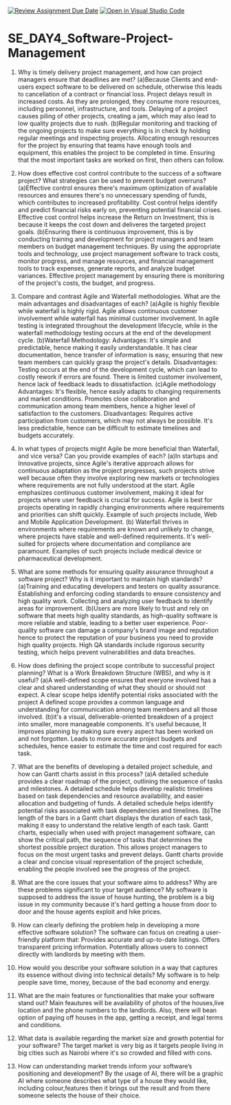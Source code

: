 [![Review Assignment Due Date](https://classroom.github.com/assets/deadline-readme-button-22041afd0340ce965d47ae6ef1cefeee28c7c493a6346c4f15d667ab976d596c.svg)](https://classroom.github.com/a/9pw6JKcu)
[![Open in Visual Studio Code](https://classroom.github.com/assets/open-in-vscode-2e0aaae1b6195c2367325f4f02e2d04e9abb55f0b24a779b69b11b9e10269abc.svg)](https://classroom.github.com/online_ide?assignment_repo_id=18677910&assignment_repo_type=AssignmentRepo)
# SE_DAY4_Software-Project-Management
1. Why is timely delivery  project management, and how can project managers ensure that deadlines are met? 
    (a)Because Clients and end-users expect software to be delivered on schedule, otherwise this leads to cancellation of a contract or financial loss.
      Project delays  result in increased costs. As they are prolonged, they consume more resources, including personnel, infrastructure, and tools.
      Delaying of a project causes piling of other projects, creating a jam, which may also lead to low quality projects due to rush.
    (b)Regular monitoring and tracking of the ongoing projects to make sure everything is in check by holding regular meetings and inspecting projects.
       Allocating enough resources for the project by ensuring that teams have enough tools and equipment, this enables the project to be completed in time.
       Ensuring that the most important tasks are worked on first, then others can follow.
    
2. How does effective cost control contribute to the success of a software project? What strategies can be used to prevent budget overruns?
     (a)Effective control ensures there's maximum optimization of available resources and ensures there's no unnecessary spending of funds, which contributes to increased profitability.
        Cost control helps identify and predict financial risks early on, preventing potential financial crises.
        Effective cost control helps increase the Return on Investment, this is because it keeps the cost down and deliveres the targeted project goals.
     (b)Ensuring there is continuous improvement, this is by conducting training and development for project managers and team members on budget management techniques.
        By using the appropriate tools and technology, use project management software to track costs, monitor progress, and manage resources, and  financial management tools to track 
        expenses, generate reports, and analyze budget variances.
        Effective project management by ensuring there is monitoring of the project's costs, the budget, and progress.

3. Compare and contrast Agile and Waterfall methodologies. What are the main advantages and disadvantages of each?
     (a)Agile is highly flexible while waterfall is highly rigid.
        Agile allows continuous customer involvement while waterfall has minimal customer involvement.
        In agile testing is integrated throughout the development lifecycle, while in the waterfall methodology testing  occurs at the end of the development cycle.
     (b)Waterfall Methodology:
        Advantages: It's simple and predictable, hence making it easily understandable.
                    It has clear documentation, hence transfer of information is easy, ensuring that new team members can quickly grasp the project's details.
        Disadvantages: Testing occurs at the end of the development cycle, which can lead to costly rework if errors are found.
                       There is limited customer involvement, hence lack of feedback leads to dissatisfaction.
     (c)Agile methodology
        Advantages: It's flexible, hence easily adapts to changing requirements and market conditions.
                    Promotes close collaboration and communication among team members, hence a higher level of satisfaction to the customers.
        Disadvantages: Requires active participation from customers, which may not always be possible.
                       It's less predictable, hence can be difficult to estimate timelines and budgets accurately.
     
4. In what types of projects might Agile be more beneficial than Waterfall, and vice versa? Can you provide examples of each?
      (a)In startups and Innovative projects, since  Agile's iterative approach allows for continuous adaptation as the project progresses, such projects strive well because often they 
         involve exploring new markets or technologies where requirements are not fully understood at the start.
         Agile emphasizes continuous customer involvement, making it ideal for projects where user feedback is crucial for success.
         Agile is best for projects operating in rapidly changing environments where requirements and priorities can shift quickly.
         Example of such projects include, Web and Mobile Application Development.
      (b) Waterfall thrives in environments where requirements are known and unlikely to change, where projects have stable and well-defined requirements.
          It's well-suited for projects where documentation and compliance are paramount.
          Examples of such projects include medical device or pharmaceutical development.

5. What are some methods for ensuring quality assurance throughout a software project? Why is it important to maintain high standards?
      (a)Training and educating developers and testers on quality assurance.
         Establishing and enforcing coding standards to ensure consistency and high quality work.
         Collecting and analyzing user feedback to identify areas for improvement.
      (b)Users are more likely to trust and rely on software that meets high quality standards, as high-quality software is more reliable and stable, leading to a better user experience.
         Poor-quality software can damage a company's brand image and reputation hence to protect the reputation of your business you need to provide high quality projects.
         High QA standards include rigorous security testing, which helps prevent vulnerabilities and data breaches.

6. How does defining the project scope contribute to successful project planning? What is a Work Breakdown Structure (WBS), and why is it useful?
      (a)A well-defined scope ensures that everyone involved has a clear and shared understanding of what they should or should not expect.
         A clear scope helps identify potential risks associated with the project
         A defined scope provides a common language and understanding for communication among team members and all those involved.
      (b)it's a visual, deliverable-oriented breakdown of a project into smaller, more manageable components. It's useful because,
         It improves planning by making sure every aspect has been worked on and not forgotten.
         Leads to more accurate project budgets and schedules, hence easier to estimate the time and cost required for each task.

 7. What are the benefits of developing a detailed project schedule, and how can Gantt charts assist in this process?
     (a)A detailed schedule provides a clear roadmap of the project, outlining the sequence of tasks and milestones.
        A detailed schedule helps develop realistic timelines based on task dependencies and resource availability, and easier allocation and budgeting of funds.
        A detailed schedule helps identify potential risks associated with task dependencies and timelines.
     (b)The length of the bars in a Gantt chart displays the duration of each task, making it easy to understand the relative length of each task.
        Gantt charts, especially when used with project management software, can show the critical path, the sequence of tasks that determines the shortest possible project duration. 
        This allows project managers to focus on the most urgent tasks and prevent delays.
        Gantt charts provide a clear and concise visual representation of the project schedule, enabling the people involved see the progress of the project.

8. What are the core issues that your software aims to address? Why are these problems significant to your target audience?
       My software is supposed to address the issue of house hunting, the problem is a big issue in my community because it's hard getting a house from door to door and the house agents 
       exploit and hike prices.
9. How can clearly defining the problem help in developing a more effective software solution?
       The software can focus on creating a user-friendly platform that:
            Provides accurate and up-to-date listings.
            Offers transparent pricing information.
            Potentially allows users to connect directly with landlords by meeting with them.
   
10. How would you describe your software solution in a way that captures its essence without diving into technical details? 
       My software is to help people save time, money, because of the bad economy and energy.
    
11. What are the main features or functionalities that make your software stand out?
        Main feautures will be availability of photos of the houses,live location and the phone numbers to the landlords.
        Also, there will bean  option of paying off houses in the app, getting a receipt, and legal terms and conditions.
    
12. What data is available regarding the market size and growth potential for your software?
        The target market is very big as it targets people living in big cities such as Nairobi where it's so crowded and filled with cons.
    
13. How can understanding market trends inform your software’s positioning and development?
        By the usage of AI, there will be a graphic AI where someone describes what type of a house they would like, including colour,features then it brings out the result and from 
        there  someone selects the house of their choice.
